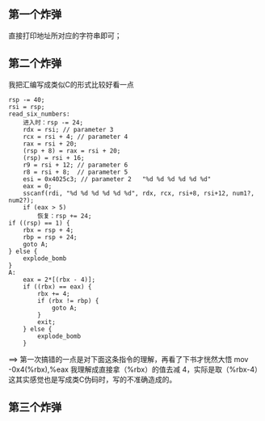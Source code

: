## 第一个炸弹
直接打印地址所对应的字符串即可；

## 第二个炸弹
我把汇编写成类似C的形式比较好看一点
```
rsp -= 40;
rsi = rsp;
read_six_numbers:
    进入时：rsp -= 24;
    rdx = rsi; // parameter 3
    rcx = rsi + 4; // parameter 4
    rax = rsi + 20;
    (rsp + 8) = rax = rsi + 20;
    (rsp) = rsi + 16;
    r9 = rsi + 12; // parameter 6
    r8 = rsi + 8;  // parameter 5
    esi = 0x4025c3; // parameter 2   "%d %d %d %d %d %d"
    eax = 0;
    sscanf(rdi, "%d %d %d %d %d %d", rdx, rcx, rsi+8, rsi+12, num1?, num2?);
    if (eax > 5)
        恢复：rsp += 24;
if ((rsp) == 1) {
    rbx = rsp + 4;
    rbp = rsp + 24;
    goto A;
} else {
    explode_bomb
}
A:
    eax = 2*[(rbx - 4)];
    if ((rbx) == eax) {
        rbx += 4;
        if (rbx != rbp) {
            goto A;
        }
        exit;
    } else {
        explode_bomb
    }
```

==> 第一次搞错的一点是对下面这条指令的理解，再看了下书才恍然大悟
          mov    -0x4(%rbx),%eax
    我理解成直接拿（%rbx）的值去减 4，实际是取（%rbx-4）
    这其实感觉也是写成类C伪码时，写的不准确造成的。

## 第三个炸弹

